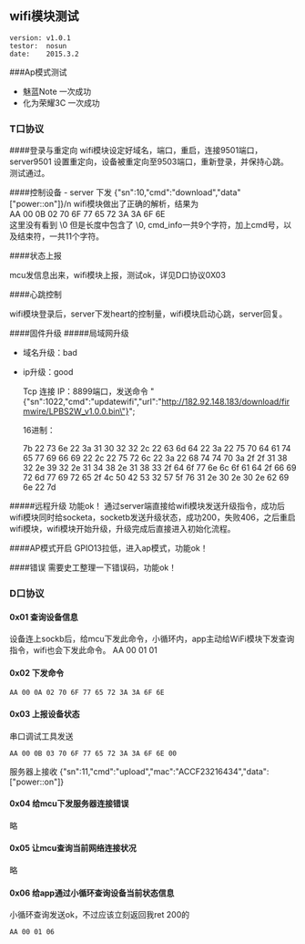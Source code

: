 ## wifi模块测试
	version: v1.0.1
	testor:  nosun
	date:    2015.3.2
	
###Ap模式测试
- 魅蓝Note 一次成功
- 化为荣耀3C 一次成功

### T口协议
####登录与重定向
	wifi模块设定好域名，端口，重启，连接9501端口，server9501 设置重定向，设备被重定向至9503端口，重新登录，并保持心跳。
	测试通过。

####控制设备
	- server 下发 
	    {"sn":10,"cmd":"download","data"["power::on"]}/n 
	wifi模块做出了正确的解析，结果为	
		AA 00 0B 02 70 6F 77 65 72 3A 3A 6F 6E  
	这里没有看到 \0 但是长度中包含了 \0, cmd_info一共9个字符，加上cmd号，以及结束符，一共11个字符。

####状态上报

mcu发信息出来，wifi模块上报，测试ok，详见D口协议0X03

####心跳控制

wifi模块登录后，server下发heart的控制量，wifi模块启动心跳，server回复。
	
####固件升级
#####局域网升级
- 域名升级：bad
- ip升级：good  
	
	Tcp 连接 IP：8899端口，发送命令
	"{\"sn\":1022,\"cmd\":\"updatewifi\",\"url\":\"http://182.92.148.183/download/firmwire/LPBS2W_v1.0.0.bin\"}";
	
	16进制：  

	7b 22 73 6e 22 3a 31 30 32 32 2c 22 63 6d 64 22 3a 22 75 70 64 61 74 65 77 69 66 69 22 2c 22 75 72 6c 22 3a 22 68 74 74 70 3a 2f 2f 31 38 32 2e 39 32 2e 31 34 38 2e 31 38 33 2f 64 6f 77 6e 6c 6f 61 64 2f 66 69 72 6d 77 69 72 65 2f 4c 50 42 53 32 57 5f 76 31 2e 30 2e 30 2e 62 69 6e 22 7d
	
#####远程升级
功能ok！
通过server端直接给wifi模块发送升级指令，成功后wifi模块同时给socketa，socketb发送升级状态，成功200，失败406，之后重启wifi模块，wifi模块开始升级，升级完成后直接进入初始化流程。

####AP模式开启
GPIO13拉低，进入ap模式，功能ok！

####错误
需要史工整理一下错误码，功能ok！

### D口协议

#### 0x01 查询设备信息
设备连上sockb后，给mcu下发此命令，小循环内，app主动给WiFi模块下发查询指令，wifi也会下发此命令。
	AA 00 01 01

#### 0x02 下发命令   
	AA 00 0A 02 70 6F 77 65 72 3A 3A 6F 6E  

#### 0x03 上报设备状态  
串口调试工具发送	  

	AA 00 0B 03 70 6F 77 65 72 3A 3A 6F 6E 00 

服务器上接收 
	{"sn":11,"cmd":"upload","mac":"ACCF23216434","data":["power::on"]}

#### 0x04 给mcu下发服务器连接错误
略

#### 0x05 让mcu查询当前网络连接状况
略	

#### 0x06 给app通过小循环查询设备当前状态信息
小循环查询发送ok，不过应该立刻返回我ret 200的

	AA 00 01 06